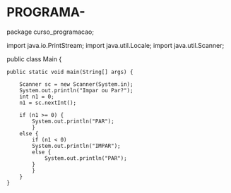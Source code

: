 # PROGRAMA-
package curso_programacao;

import java.io.PrintStream;
import java.util.Locale;
import java.util.Scanner;

public class Main {

	public static void main(String[] args) {

		Scanner sc = new Scanner(System.in);
		System.out.println("Impar ou Par?");
		int n1 = 0;
		n1 = sc.nextInt();
		
		if (n1 >= 0) {
			System.out.println("PAR");
			}
		else {
			if (n1 < 0)
			System.out.println("IMPAR");
			else {
				System.out.println("PAR");
			}
			}
		}
	}
